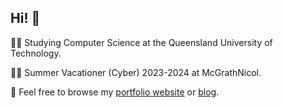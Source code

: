 ## Hi! 👋

👨‍🎓 Studying Computer Science at the Queensland University of Technology.

👨‍💻 Summer Vacationer (Cyber) 2023-2024 at McGrathNicol.

🚀 Feel free to browse my [portfolio website](https://ottohellwig.vercel.app) or [blog](https://ottohellwig.me).




